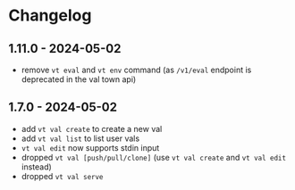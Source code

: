 # Changelog

## 1.11.0 - 2024-05-02

- remove `vt eval` and `vt env` command (as `/v1/eval` endpoint is deprecated in the val town api)

## 1.7.0 - 2024-05-02

- add `vt val create` to create a new val
- add `vt val list` to list user vals
- `vt val edit` now supports stdin input
- dropped `vt val [push/pull/clone]` (use `vt val create` and `vt val edit` instead)
- dropped `vt val serve`
